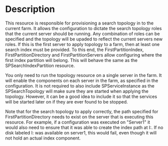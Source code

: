 # Description

This resource is responsible for provisioning a search topology in to the
current farm. It allows the configuration to dictate the search topology roles
that the current server should be running. Any combination of roles can be
specified and the topology will be upaded to reflect the current servers new
roles. If this is the first server to apply topology to a farm, then at least
one search index must be provided. To this end, the FirstPartitionIndex,
FirstPartitionDirectory and FirstPartitionServers allow configuring where the
first index partition will belong. This will behave the same as the
SPSearchIndexPartition resource.

You only need to run the topology resource on a single server in the farm.
It will enable the components on each server in the farm, as specified in
the configuration. It is not required to also include SPServiceInstance as
the SPSearchTopology will make sure they are started when applying the
topology. However, it can be a good idea to include it so that the services
will be started later on if they are ever found to be stopped.

Note that for the search topology to apply correctly, the path specified for
FirstPartitionDirectory needs to exist on the server that is executing this
resource. For example, if a configuration was executed on "Server1" it would
also need to ensure that it was able to create the index path at I:\. If no
disk labeled I: was available on server1, this would fail, even though it will
not hold an actual index component.
